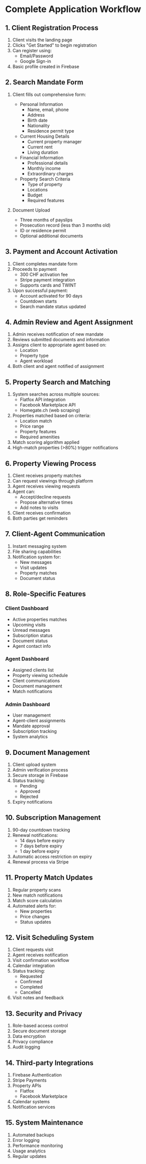 # Complete Application Workflow

## 1. Client Registration Process
1. Client visits the landing page
2. Clicks "Get Started" to begin registration
3. Can register using:
   - Email/Password
   - Google Sign-in
4. Basic profile created in Firebase

## 2. Search Mandate Form
1. Client fills out comprehensive form:
   - Personal Information
     - Name, email, phone
     - Address
     - Birth date
     - Nationality
     - Residence permit type
   - Current Housing Details
     - Current property manager
     - Current rent
     - Living duration
   - Financial Information
     - Professional details
     - Monthly income
     - Extraordinary charges
   - Property Search Criteria
     - Type of property
     - Locations
     - Budget
     - Required features

2. Document Upload
   - Three months of payslips
   - Prosecution record (less than 3 months old)
   - ID or residence permit
   - Optional additional documents

## 3. Payment and Account Activation
1. Client completes mandate form
2. Proceeds to payment
   - 300 CHF activation fee
   - Stripe payment integration
   - Supports cards and TWINT
3. Upon successful payment:
   - Account activated for 90 days
   - Countdown starts
   - Search mandate status updated

## 4. Admin Review and Agent Assignment
1. Admin receives notification of new mandate
2. Reviews submitted documents and information
3. Assigns client to appropriate agent based on:
   - Location
   - Property type
   - Agent workload
4. Both client and agent notified of assignment

## 5. Property Search and Matching
1. System searches across multiple sources:
   - Flatfox API integration
   - Facebook Marketplace API
   - Homegate.ch (web scraping)
2. Properties matched based on criteria:
   - Location match
   - Price range
   - Property features
   - Required amenities
3. Match scoring algorithm applied
4. High-match properties (>80%) trigger notifications

## 6. Property Viewing Process
1. Client receives property matches
2. Can request viewings through platform
3. Agent receives viewing requests
4. Agent can:
   - Accept/decline requests
   - Propose alternative times
   - Add notes to visits
5. Client receives confirmation
6. Both parties get reminders

## 7. Client-Agent Communication
1. Instant messaging system
2. File sharing capabilities
3. Notification system for:
   - New messages
   - Visit updates
   - Property matches
   - Document status

## 8. Role-Specific Features

### Client Dashboard
- Active properties matches
- Upcoming visits
- Unread messages
- Subscription status
- Document status
- Agent contact info

### Agent Dashboard
- Assigned clients list
- Property viewing schedule
- Client communications
- Document management
- Match notifications

### Admin Dashboard
- User management
- Agent-client assignments
- Mandate approval
- Subscription tracking
- System analytics

## 9. Document Management
1. Client upload system
2. Admin verification process
3. Secure storage in Firebase
4. Status tracking:
   - Pending
   - Approved
   - Rejected
5. Expiry notifications

## 10. Subscription Management
1. 90-day countdown tracking
2. Renewal notifications:
   - 14 days before expiry
   - 7 days before expiry
   - 1 day before expiry
3. Automatic access restriction on expiry
4. Renewal process via Stripe

## 11. Property Match Updates
1. Regular property scans
2. New match notifications
3. Match score calculation
4. Automated alerts for:
   - New properties
   - Price changes
   - Status updates

## 12. Visit Scheduling System
1. Client requests visit
2. Agent receives notification
3. Visit confirmation workflow
4. Calendar integration
5. Status tracking:
   - Requested
   - Confirmed
   - Completed
   - Cancelled
6. Visit notes and feedback

## 13. Security and Privacy
1. Role-based access control
2. Secure document storage
3. Data encryption
4. Privacy compliance
5. Audit logging

## 14. Third-party Integrations
1. Firebase Authentication
2. Stripe Payments
3. Property APIs
   - Flatfox
   - Facebook Marketplace
4. Calendar systems
5. Notification services

## 15. System Maintenance
1. Automated backups
2. Error logging
3. Performance monitoring
4. Usage analytics
5. Regular updates